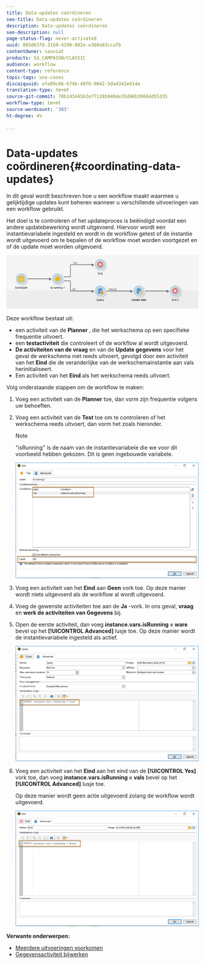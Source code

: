 ```yaml
---
title: Data-updates coördineren
seo-title: Data-updates coördineren
description: Data-updates coördineren
seo-description: null
page-status-flag: never-activated
uuid: 003d63f8-3169-4190-882e-e360a83ccafb
contentOwner: sauviat
products: SG_CAMPAIGN/CLASSIC
audience: workflow
content-type: reference
topic-tags: use-cases
discoiquuid: efe09c66-b74b-48f0-9042-5da4342e014e
translation-type: tm+mt
source-git-commit: 70b143445b2e77128b9404e35d96b39694d55335
workflow-type: tm+mt
source-wordcount: '303'
ht-degree: 4%

---
```



# Data-updates coördineren{#coordinating-data-updates}

In dit geval wordt beschreven hoe u een workflow maakt waarmee u gelijktijdige updates kunt beheren wanneer u verschillende uitvoeringen van een workflow gebruikt.

Het doel is te controleren of het updateproces is beëindigd voordat een andere updatebewerking wordt uitgevoerd. Hiervoor wordt een instantievariabele ingesteld en wordt in de workflow getest of de instantie wordt uitgevoerd om te bepalen of de workflow moet worden voortgezet en of de update moet worden uitgevoerd.

![](assets/uc_dataupdate_wkf.png)

Deze workflow bestaat uit:

* een activiteit van de **Planner** , die het werkschema op een specifieke frequentie uitvoert.
* een **testactiviteit** die controleert of de workflow al wordt uitgevoerd.
* **De activiteiten van de vraag** en van de **Update gegevens** voor het geval de werkschema niet reeds uitvoert, gevolgd door een activiteit van het **Eind** die de veranderlijke van de werkschemainstantie aan vals herinitialiseert.
* Een activiteit van het **Eind** als het werkschema reeds uitvoert.

Volg onderstaande stappen om de workflow te maken:

1. Voeg een activiteit van de **Planner** toe, dan vorm zijn frequentie volgens uw behoeften.
1. Voeg een activiteit van de **Test** toe om te controleren of het werkschema reeds uitvoert, dan vorm het zoals hieronder.

   >[!NOTE]
   >
   >&quot;isRunning&quot; is de naam van de instantievariabele die we voor dit voorbeeld hebben gekozen. Dit is geen ingebouwde variabele.

   ![](assets/uc_dataupdate_test.png)

1. Voeg een activiteit van het **Eind** aan **Geen** vork toe. Op deze manier wordt niets uitgevoerd als de workflow al wordt uitgevoerd.
1. Voeg de gewenste activiteiten toe aan de **Ja** -vork. In ons geval, **vraag** en **werk de activiteiten van Gegevens** bij.
1. Open de eerste activiteit, dan voeg **instance.vars.isRunning = ware** bevel op het **[!UICONTROL Advanced]** lusje toe. Op deze manier wordt de instantievariabele ingesteld als actief.

   ![](assets/uc_dataupdate_query.png)

1. Voeg een activiteit van het **Eind** aan het eind van de **[!UICONTROL Yes]** vork toe, dan voeg **instance.vars.isRunning = vals** bevel op het **[!UICONTROL Advanced]** lusje toe.

   Op deze manier wordt geen actie uitgevoerd zolang de workflow wordt uitgevoerd.

   ![](assets/uc_dataupdate_end.png)

**Verwante onderwerpen:**

* [Meerdere uitvoeringen voorkomen](../../workflow/using/monitoring-workflow-execution.md#preventing-simultaneous-multiple-executions)
* [Gegevensactiviteit bijwerken](../../workflow/using/update-data.md)

